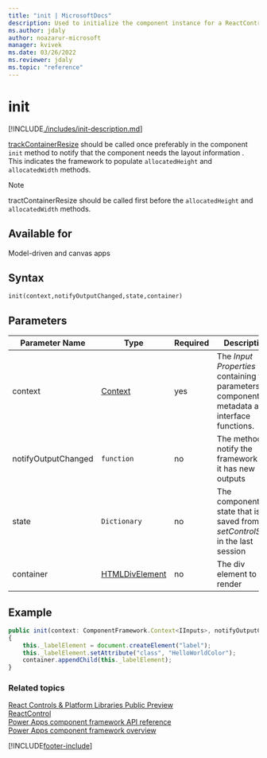 ```yaml
---
title: "init | MicrosoftDocs"
description: Used to initialize the component instance for a ReactControl. Components can kick off remote server calls and other initialization actions.
ms.author: jdaly
author: noazarur-microsoft
manager: kvivek
ms.date: 03/26/2022
ms.reviewer: jdaly
ms.topic: "reference"
---
```

# init

[!INCLUDE[./includes/init-description.md](./includes/init-description.md)]

[trackContainerResize](../mode/trackcontainerresize.md) should be called once preferably in the component `init` method to notify that the component needs the layout information . This indicates the framework to populate `allocatedHeight` and `allocatedWidth` methods.

> [!NOTE]
> tractContainerResize should be called first before the `allocatedHeight` and `allocatedWidth` methods.

## Available for 

Model-driven and canvas apps

## Syntax

`init(context,notifyOutputChanged,state,container)`

## Parameters

| Parameter Name|Type|Required|Description|
| ------------- |----|--------|-----------|
|context|[Context](../context.md)|yes|The *Input Properties* containing the parameters, component metadata and interface functions.|
|notifyOutputChanged|`function`|no|The method to notify the framework that it has new outputs|
|state|`Dictionary`|no|The component state that is saved from *setControlState* in the last session|
|container|[HTMLDivElement](https://developer.mozilla.org/docs/Web/API/HTMLDivElement)|no|The div element to render|

## Example

```TypeScript
public init(context: ComponentFramework.Context<IInputs>, notifyOutputChanged: () => void, state: ComponentFramework.Dictionary, container:HTMLDivElement)
{
    this._labelElement = document.createElement("label");
    this._labelElement.setAttribute("class", "HelloWorldColor");
    container.appendChild(this._labelElement);
}
```

### Related topics

[React Controls & Platform Libraries Public Preview](../../react-controls-platform-libraries.md)<br />
[ReactControl](../react-control.md)<br/>
[Power Apps component framework API reference](../../reference/index.md)<br/>
[Power Apps component framework overview](../../overview.md)


[!INCLUDE[footer-include](../../../../includes/footer-banner.md)]